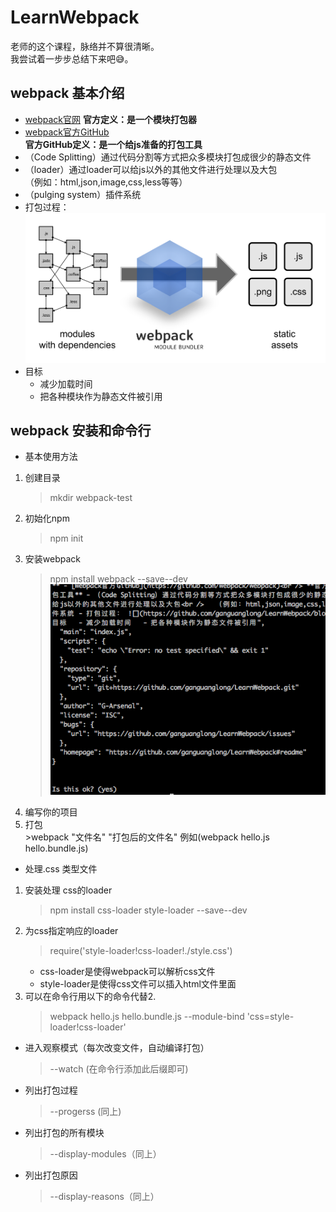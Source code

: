 # LearnWebpack
老师的这个课程，脉络并不算很清晰。<br />
我尝试着一步步总结下来吧:sweat_smile:。
## webpack 基本介绍
- [webpack官网](webpack.github.io/docs/what-is-webpack.html)
**官方定义：是一个模块打包器**
- [webpack官方GitHub](https://github.com/webpack/webpack)<br />
**官方GitHub定义：是一个给js准备的打包工具**
- （Code Splitting）通过代码分割等方式把众多模块打包成很少的静态文件
- （loader）通过loader可以给js以外的其他文件进行处理以及大包<br />
  （例如：html,json,image,css,less等等）
- （pulging system）插件系统
- 打包过程：
![](https://github.com/ganguanglong/LearnWebpack/blob/master/assets/what-is-webpack.png)
- 目标
  - 减少加载时间
  - 把各种模块作为静态文件被引用 
## webpack 安装和命令行
* 基本使用方法
1. 创建目录<br />
    >mkdir webpack-test
2. 初始化npm <br />
    >npm init
3. 安装webpack<br />
    >npm install webpack --save--dev
![](https://github.com/ganguanglong/LearnWebpack/blob/master/assets/webpack_2-1.png)    
4. 编写你的项目
5. 打包<br />
        >webpack "文件名" "打包后的文件名" 例如(webpack hello.js hello.bundle.js)
* 处理.css 类型文件
1. 安装处理 css的loader<br />
    >npm install css-loader style-loader --save--dev  
2. 为css指定响应的loader<br />
    >require('style-loader!css-loader!./style.css')
    * css-loader是使得webpack可以解析css文件
    * style-loader是使得css文件可以插入html文件里面
3. 可以在命令行用以下的命令代替2.<br />
    >webpack hello.js hello.bundle.js --module-bind 'css=style-loader!css-loader'
* 进入观察模式（每次改变文件，自动编译打包）
    > --watch (在命令行添加此后缀即可)
* 列出打包过程
    > --progerss (同上)
* 列出打包的所有模块
    > --display-modules（同上）
* 列出打包原因
    > --display-reasons（同上） 